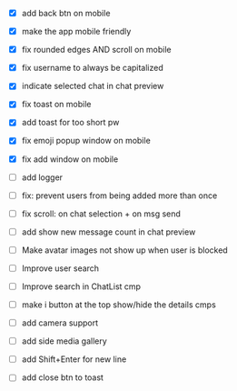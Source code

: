 * [x] add back btn on mobile
* [x] make the app mobile friendly
* [x] fix rounded edges AND scroll on mobile
* [x] fix username to always be capitalized
* [x] indicate selected chat in chat preview

* [x] fix toast on mobile
* [x] add toast for too short pw
* [x] fix emoji popup window on mobile
* [x] fix add window on mobile
* [ ] add logger


* [ ] fix: prevent users from being added more than once

* [ ] fix scroll: on chat selection + on msg send
* [ ] add show new message count in chat preview

* [ ] Make avatar images not show up when user is blocked
* [ ] Improve user search
* [ ] Improve search in ChatList cmp

* [ ] make i button at the top show/hide the details cmps
* [ ] add camera support
* [ ] add side media gallery
* [ ] add Shift+Enter for new line
* [ ] add close btn to toast